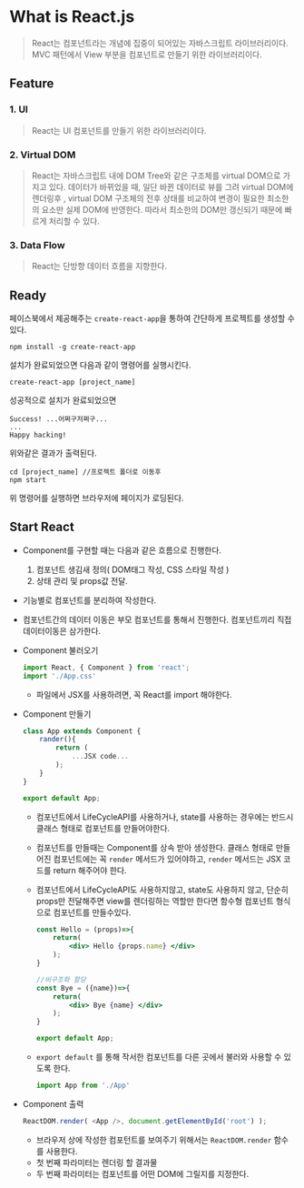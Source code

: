 # What is React.js

> React는 컴포넌트라는 개념에 집중이 되어있는 자바스크립트 라이브러리이다. MVC 패턴에서 View 부분을 컴포넌트로 만들기 위한 라이브러리이다.



## Feature

### 1. UI

> React는  UI 컴포넌트를 만들기 위한 라이브러리이다.

### 2. Virtual DOM

> React는 자바스크립트 내에  DOM Tree와 같은 구조체를 virtual DOM으로 가지고 있다. 데이터가 바뀌었을 때, 일단 바뀐 데이터로 뷰를 그려 virtual DOM에 렌더링후 , virtual DOM 구조체의 전후 상태를 비교하여 변경이 필요한 최소한의 요소만 실제 DOM에 반영한다. 따라서 최소한의 DOM만 갱신되기 때문에 빠르게 처리할 수 있다.

### 3. Data Flow

> React는 단방향 데이터 흐름을 지향한다. 



## Ready

페이스북에서 제공해주는 `create-react-app`을 통하여 간단하게 프로젝트를 생성할 수 있다.

```terminal
npm install -g create-react-app
```

설치가 완료되었으면 다음과 같이 명령어를 실행시킨다.

```terminal
create-react-app [project_name]
```

성공적으로 설치가 완료되었으면

```terminal
Success! ...어쩌구저쩌구...
...
Happy hacking!
```

위와같은 결과가 출력된다.

```terminal
cd [project_name] //프로젝트 폴더로 이동후
npm start
```

위 명령어를 실행하면 브라우저에 페이지가 로딩된다.



## Start React

- Component를 구현할 때는 다음과 같은 흐름으로 진행한다.

  1. 컴포넌트 생김새 정의( DOM태그 작성, CSS 스타일 작성 )
  2. 상태 관리 및 props값 전달.

- 기능별로 컴포넌트를 분리하여 작성한다.

- 컴포넌트간의 데이터 이동은 부모 컴포넌트를 통해서 진행한다. 컴포넌트끼리 직접 데이터이동은 삼가한다.

- Component 불러오기

  ```javascript
  import React, { Component } from 'react';
  import './App.css'
  ```

  - 파일에서 JSX를 사용하려면, 꼭 React를 import 해야한다.

- Component 만들기

  ```javascript
  class App extends Component {
      rander(){
          return (
              ...JSX code...
          );
      }
  }
  
  export default App;
  ```

  - 컴포넌트에서 LifeCycleAPI를 사용하거나, state를 사용하는 경우에는 반드시 클래스 형태로 컴포넌트를 만들어야한다.

  - 컴포넌트를 만들때는 Component를 상속 받아 생성한다. 클래스 형태로 만들어진 컴포넌트에는 꼭 `render` 메서드가 있어야하고, `render` 메서드는 JSX 코드를 return 해주어야 한다.

  - 컴포넌트에서 LifeCycleAPI도 사용하지않고, state도 사용하지 않고, 단순히 props만 전달해주면 view를 렌더링하는 역할만 한다면 함수형 컴포넌트 형식으로 컴포넌트를 만들수있다.

    ```jsx
    const Hello = (props)=>{
        return(
            <div> Hello {props.name} </div>
        );
    }
    
    //비구조화 할당
    const Bye = ({name})=>{
        return(
            <div> Bye {name} </div>
        );
    }
    
    export default App; 
    ```

  - `export default` 를 통해 작서한 컴포넌트를 다른 곳에서 불러와 사용할 수 있도록 한다.

    ```javascript
    import App from './App'
    ```

- Component 출력

  ```javascript
  ReactDOM.render( <App />, document.getElementById('root') );
  ```

  - 브라우저 상에 작성한 컴포턴트를 보여주기 위해서는 `ReactDOM.render` 함수를 사용한다.
  - 첫 번째 파라미터는 렌더링 할 결과물
  - 두 번째 파라미터는 컴포넌트를 어떤 DOM에 그릴지를 지정한다.